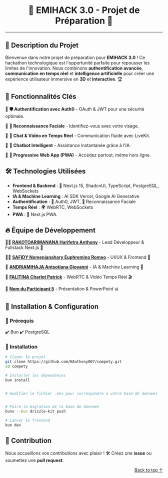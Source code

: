 <h1 align=center>🚀 EMIHACK 3.0 - Projet de Préparation 🎯</h1>

---

## 🌟 Description du Projet

Bienvenue dans notre projet de préparation pour **EMIHACK 3.0** ! Ce hackathon technologique est l'opportunité parfaite pour repousser les limites de l'innovation. Nous combinons **authentification avancée**, **communication en temps réel** et **intelligence artificielle** pour créer une expérience utilisateur immersive en **3D** et **interactive**. 🏆

## 🚀 Fonctionnalités Clés

🔹 **🛡️ Authentification avec Auth0** - OAuth & JWT pour une sécurité optimale.

🔹 **📸 Reconnaissance Faciale** - Identifiez-vous avec votre visage.

🔹 **💬 Chat & Vidéo en Temps Réel** - Communication fluide avec LiveKit.

🔹 **🤖 Chatbot Intelligent** - Assistance instantanée grâce à l’IA.

🔹 **📱 Progressive Web App (PWA)** - Accédez partout, même hors ligne.

## 🛠️ Technologies Utilisées

-   **Frontend & Backend** : 🎨 Next.js 15, ShadcnUI, TypeScript, PostgreSQL, WebSockets
-   **IA & Machine Learning** : AI SDK Vercel, Google AI Generative
-   **Authentification** : 🔐 Auth0, JWT, 📸 Reconnaissance Faciale
-   **Temps Réel** : 🌍 WebRTC, WebSockets
-   **PWA** : 📲 Next.js PWA.

## 🔥 Équipe de Développement

👨‍💻 [**RAKOTOARIMANANA Harifetra Anthony**](https://github.com/HAnthony007) - Lead Développeur & Fullstack Next.js 🚀

👨‍🎨 [**SAFIDY Nomenjanahary Euphremino Romeo**](https://github.com/Euphremino) - UI/UX & Frontend 🎨

🤖 [**ANDRIAMIHAJA Antsotiana Giovanni**](https://github.com/AntsoTianaG) - IA & Machine Learning 🧠

🎥 [**FALITINA Charlot Patrick**](https://github.com/FALY18) - WebRTC & Vidéo Temps Réel 🎬

📡 [**Nom du Participant 5**](https://github.com/participant5) - Présentation & PowerPoint 📊

## 🔧 Installation & Configuration

### 📌 Prérequis

✔️ Bun ✔️ PostgreSQL

### 🚀 Installation

```sh
# Cloner le projet
git clone https://github.com/HAnthony007/compety.git
cd compety

# Installer les dépendances
bun install


# modifier le fichier .env pour correspondre a votre base de donnees


# Faire la migration de la base de donnees
bunx --bun drizzle-kit push

# Lancer le frontend
bun dev
```

## 👥 Contribution

Nous accueillons vos contributions avec plaisir ! 🛠️ Créez une **issue** ou soumettez une **pull request**.

<p align="right"><a href="#top">Back to top ↑</a></p>
